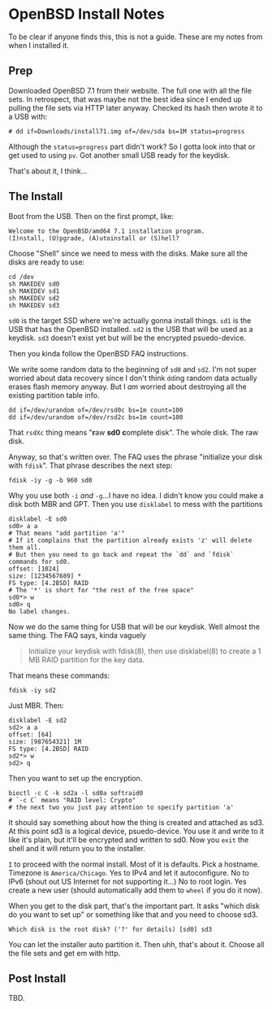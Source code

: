 # OpenBSD Install Notes

To be clear if anyone finds this, this is not a guide. 
These are my notes from when I installed it.

## Prep

Downloaded OpenBSD 7.1 from their website.
The full one with all the file sets.
In retrospect, that was maybe not the best idea since I ended up pulling the file sets via HTTP later anyway.
Checked its hash then wrote it to a USB with:

```shell
# dd if=Downloads/install71.img of=/dev/sda bs=1M status=progress
```

Although the `status=progress` part didn't work?
So I gotta look into that or get used to using `pv`. 
Got another small USB ready for the keydisk.

That's about it, I think...

## The Install

Boot from the USB.
Then on the first prompt, like:

```
Welcome to the OpenBSD/amd64 7.1 installation program.
(I)nstall, (U)pgrade, (A)utoinstall or (S)hell?
```

Choose "Shell" since we need to mess with the disks.
Make sure all the disks are ready to use:

```
cd /dev
sh MAKEDEV sd0
sh MAKEDEV sd1
sh MAKEDEV sd2
sh MAKEDEV sd3
```

`sd0` is the target SSD where we're actually gonna install things.
`sd1` is the USB that has the OpenBSD installed.
`sd2` is the USB that will be used as a keydisk.
`sd3` doesn't exist yet but will be the encrypted psuedo-device.

Then you kinda follow the OpenBSD FAQ instructions.

We write some random data to the beginning of `sd0` and `sd2`.
I'm not super worried about data recovery since I don't think `dd`ing random data actually erases flash memory anyway.
But I _am_ worried about destroying all the existing partition table info.

```
dd if=/dev/urandom of=/dev/rsd0c bs=1m count=100
dd if=/dev/urandom of=/dev/rsd2c bs=1m count=100
```

That `rsdXc` thing means "**r**aw **sd0** **c**omplete disk".
The whole disk.
The raw disk.

Anyway, so that's written over.
The FAQ uses the phrase "initialize your disk with `fdisk`".
That phrase describes the next step:

```
fdisk -iy -g -b 960 sd0
```

Why you use both `-i` _and_ `-g`...I have no idea.
I didn't know you could make a disk both MBR and GPT.
Then you use `disklabel` to mess with the partitions

```
disklabel -E sd0
sd0> a a
# That means "add partition 'a'"
# If it complains that the partition already exists 'z' will delete them all.
# But then you need to go back and repeat the `dd` and `fdisk` commands for sd0.
offset: [1024]
size: [1234567689] *
FS type: [4.2BSD] RAID
# The '*' is short for "the rest of the free space"
sd0*> w
sd0> q
No label changes.
```

Now we do the same thing for USB that will be our keydisk. 
Well almost the same thing.
The FAQ says, kinda vaguely 

> Initialize your keydisk with fdisk(8), then use disklabel(8) to create a 1 MB RAID partition for the key data.

That means these commands:

```
fdisk -iy sd2
```

Just MBR.
Then:

```
disklabel -E sd2
sd2> a a
offset: [64]
size: [987654321] 1M
FS type: [4.2BSD] RAID
sd2*> w
sd2> q
```

Then you want to set up the encryption.

```
bioctl -c C -k sd2a -l sd0a softraid0
# `-c C` means "RAID level: Crypto"
# the next two you just pay attention to specify partition 'a'
```

It should say something about how the thing is created and attached as sd3.
At this point sd3 is a logical device, psuedo-device. 
You use it and write to it like it's plain, but it'll be encrypted and written to sd0.
Now you `exit` the shell and it will return you to the installer.

`I` to proceed with the normal install.
Most of it is defaults.
Pick a hostname.
Timezone is `America/Chicago`.
Yes to IPv4 and let it autoconfigure. 
No to IPv6 (shout out US Internet for not supporting it...)
No to root login.
Yes create a new user (should automatically add them to `wheel` if you do it now).

When you get to the disk part, that's the important part.
It asks "which disk do you want to set up" or something like that and you need to choose sd3. 

```
Which disk is the root disk? ('?' for details) [sd0] sd3
```

You can let the installer auto partition it. 
Then uhh, that's about it. 
Choose all the file sets and get em with http. 

## Post Install

TBD. 

